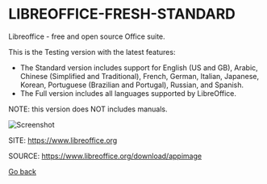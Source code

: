 # LIBREOFFICE-FRESH-STANDARD

 Libreoffice - free and open source Office suite.
 
 This is the Testing version with the latest features:
 
  - The Standard version includes support for English (US and GB),
    Arabic, Chinese (Simplified and Traditional), French, German,
    Italian, Japanese, Korean, Portuguese (Brazilian and Portugal),
    Russian, and Spanish.
  - The Full version includes all languages supported by LibreOffice.
  
  NOTE: this version does NOT includes manuals.
 
 ![Screenshot](https://upload.wikimedia.org/wikipedia/commons/4/42/LibreOffice_7.2.4.1_start_centre_screenshot.png)
 
 SITE: https://www.libreoffice.org

 SOURCE: https://www.libreoffice.org/download/appimage

 [Go back](https://portable-linux-apps.github.io/apps.html)
